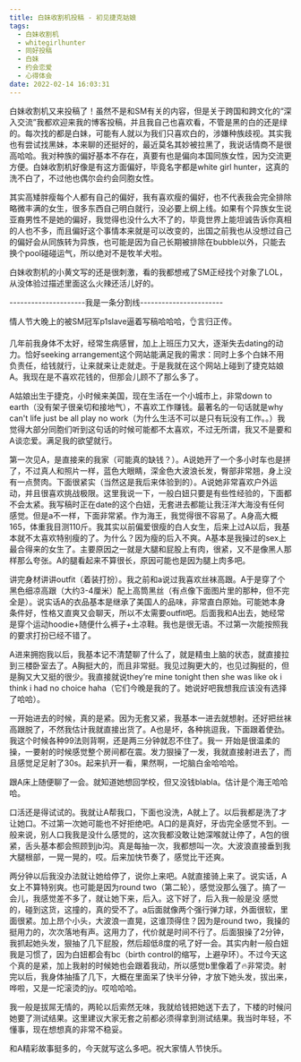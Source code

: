 ```yaml
---
title: 白妹收割机投稿 - 初见捷克姑娘
tags:
  - 白妹收割机
  - whitegirlhunter
  - 同好投稿
  - 白妹
  - 约会恋爱
  - 心得体会
date: 2022-02-14 16:03:31
---
```



白妹收割机又来投稿了！虽然不是和SM有关的内容，但是关于跨国和跨文化的“深入交流”我都欢迎来我的博客投稿，并且我自己也喜欢看，不管是黑的白的还是绿的。每次找的都是白妹，可能有人就以为我们只喜欢白的，涉嫌种族歧视。其实我也有尝试找黑妹，本来聊的还挺好的，最近莫名其妙被拉黑了，我说话情商不是很高哈哈。我对种族的偏好基本不存在，真要有也是偏向本国同族女性，因为交流更方便。白妹收割机好像是有这方面偏好，毕竟名字都是white girl hunter，这真的洗不白了，不过他也偶尔会约会同胞女性。

其实高矮胖瘦每个人都有自己的偏好，我有喜欢瘦的偏好，也不代表我会完全排除略微丰满的女生，很多东西自己明白就行，没必要上纲上线。如果有个异族女生说亚裔男性不是她的偏好，我觉得也没什么大不了的，毕竟世界上能坦诚告诉你真相的人也不多，而且偏好这个事情本来就是可以改变的，出国之前我也从没想过自己的偏好会从同族转为异族，也可能是因为自己长期被排除在bubble以外，只能去换个pool碰碰运气，所以绝对不是牧羊犬啦。

<!-- more -->

白妹收割机的小黄文写的还是很刺激，看的我都想戒了SM正经找个对象了LOL，从没体验过描述里面这么火辣还活儿好的。

---------------------我是一条分割线-----------------------

情人节大晚上的被SM冠军p1slave逼着写稿哈哈哈，👌言归正传。

几年前我身体不太好，经常生病感冒，加上上班压力又大，逐渐失去dating的动力。恰好seeking arrangement这个网站能满足我的需求：同时上多个白妹不用负责任，给钱就行，让来就来让走就走。于是我就在这个网站上碰到了捷克姑娘A。我现在是不喜欢花钱的，但那会儿顾不了那么多了。

A姑娘出生于捷克，小时候来美国，现在生活在一个小城市上，非常down to earth（没有架子很亲切和接地气），不喜欢工作赚钱。最著名的一句话就是why can't life just be all play no work（为什么生活不可以是只有玩没有工作。。）我觉得大部分同胞们听到这句话的时候可能都不太喜欢，不过无所谓，我又不是要和A谈恋爱。满足我的欲望就行。

第一次见A，是直接来的我家（可能真的缺钱？）。A说她开了一个多小时车也是拼了，不过真人和照片一样，蓝色大眼睛，深金色大波浪长发，臀部非常翘，身上没有一点赘肉。下面很紧实（当然这是我后来体验到的）。A说她非常喜欢户外运动，并且很喜欢挑战极限。这里我说一下，一般白妞只要是有些性经验的，下面都不会太紧。我写稿时正在date的这个白妞，无套进去都能让我汪洋大海没有任何感觉。但是a不一样，下面非常紧。作为海王，我觉得很不容易了。A身高大概165，体重我目测110斤。我其实以前偏爱很瘦的白人女生，后来上过A以后，我基本就不太喜欢特别瘦的了。为什么？因为瘦的后入不爽。A基本是我操过的sex上最合得来的女生了。主要原因之一就是大腿和屁股上有肉，很紧，又不是像黑人那样那么夸张。A的腿看起来不算很长，原因可能也是因为腿上肉多吧。

讲完身材讲讲outfit（着装打扮）。我之前和a说过我喜欢丝袜高跟。A于是穿了个黑色细凉高跟（大约3-4厘米）配上高筒黑丝（有点像下面图片里的那种，但不完全是）。说实话A的衣品基本是继承了美国人的品味，非常直白原始。可能她本身条件好，性格又直爽又会聊天，所以不太需要outfit吧。后面我和A出去，她经常是穿个运动hoodie+随便什么裤子+土凉鞋。我也是很无语。不过第一次能按照我的要求打扮已经不错了。

A进来拥抱我以后，我基本记不清楚聊了什么了，就是精虫上脑的状态，就直接拉到三楼卧室去了。A胸挺大的，而且非常挺。我见过胸更大的，也见过胸挺的，但是胸又大又挺的很少。我直接就说they‘re mine tonight then she was like ok i think i had no choice haha（它们今晚是我的了。她说好吧我想我应该没有选择了哈哈）。

一开始进去的时候，真的是紧。因为无套又紧，我基本一进去就想射。还好把丝袜高跟脱了，不然我估计我就直接出货了。A也是坏，各种挑逗我，下面跟着使劲。我这个时候各种99法则背啊，还是两三分钟就忍不住了。我一
开始是很温柔的操，一要射的时候感觉整个房间都在震。发力狠操了一发，我就直接射进去了，而且感觉足足射了30s。起来扒开一看，果然啊，一坨脑白金哈哈哈。

跟A床上随便聊了一会。就知道她想回学校，但又没钱blabla。估计是个海王哈哈哈。

口活还是得试试的。我就让A帮我口，下面也没洗，A就上了。以后我都是洗了才让她口。不过第一次她可能也不好拒绝吧。A口的是真好，牙齿完全感觉不到。一般来说，别人口我我是没什么感觉的，这次我都没敢让她深喉就让停了，A包的很紧，舌头基本都会照顾到jb沟。真是每抽一次，我都想叫一次。大波浪直接垂到我大腿根部，一晃一晃的，哎。后来加快节奏了，感觉比干还爽。

两分钟以后我没办法就让她给停了，说你上来吧。A就直接骑上来了。说实话，A女上不算特别爽。也可能是因为round two（第二轮），感觉没那么强了。搞了一会儿，我感觉差不多了，就让她下来，后入。这下好了，后入我一般是没
感觉的，碰到这货，这撞的，真的受不了。a后面就像两个强行弹力球，外面很软，里面很紧。加上昂个小头，大波浪一直晃，这谁顶得住？因为是round two，我操的挺用力的，次次落地有声。这用力了，代价就是时间不行了。后面狠操了2分钟，我抓起她头发，狠抽了几下屁股，然后超低8度的吼了好一会。其实内射一般白妞我是习惯了，因为白妞都会有bc（birth control的缩写，上避孕环）。不过今天这个真的是紧，加上我射的时候她也会跟着我动，所以感觉b里像着了🔥非常烫。射完以后，我身体抽搐了几下，大概在里面呆了快半分钟，才放下她头发，拔出来，哗啦，又是一坨滚烫的jy。哎哈哈哈。

我一般是拔屌无情的，两轮以后索然无味，我就给钱把她送下去了，下楼的时候问她要了测试结果。这里建议大家无套之前都必须得拿到测试结果。我当时年轻，不懂事，现在想想真的非常不稳妥。

和A精彩故事挺多的，今天就写这么多吧。祝大家情人节快乐。